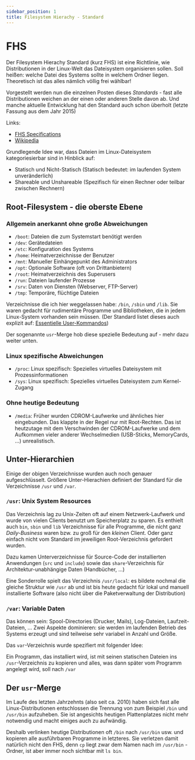 ```yaml
---
sidebar_position: 1
title: Filesystem Hierachy - Standard
---
```


# FHS

Der Filesystem Hierachy Standard (kurz FHS) ist eine Richtlinie, wie Distributionen in der
Linux-Welt das Dateisystem organisieren sollen. Soll heißen: welche Datei des Systems sollte
in welchem Ordner liegen. Theoretisch ist das alles nämlich völlig frei wählbar!

Vorgestellt werden nun die einzelnen Posten dieses *Standards* - fast alle Distributionen
weichen an der einen oder anderen Stelle davon ab. Und manche aktuelle Entwicklung hat
den Standard auch schon überholt (letzte Fassung aus dem Jahr 2015)

Links:

- [FHS Specifications](https://refspecs.linuxfoundation.org/fhs)
- [Wikipedia](https://de.wikipedia.org/wiki/Filesystem_Hierarchy_Standard)

Grundlegende Idee war, dass Dateien im Linux-Dateisystem kategoriesierbar sind in Hinblick
auf:

- Statisch und Nicht-Statisch (Statisch bedeutet: im laufenden System unveränderlich)
- Shareable und Unshareable (Spezifisch für einen Rechner oder teilbar zwischen Rechnern)

## Root-Filesystem - die oberste Ebene

### Allgemein anerkannt ohne große Abweichungen

- `/boot`: Dateien die zum Systemstart benötigt werden
- `/dev`: Gerätedateien
- `/etc`: Konfiguration des Systems
- `/home`: Heimatverzeichnisse der Benutzer
- `/mnt`: Manueller Einhängepunkt des Administrators
- `/opt`: Optionale Software (oft von Drittanbietern)
- `/root`: Heimatverzeichnis des Superusers
- `/run`: Dateien laufender Prozesse
- `/srv`: Daten von Diensten (Webserver, FTP-Server)
- `/tmp`: Temporäre, flüchtige Dateien

Verzeichnisse die ich hier weggelassen habe: `/bin`, `/sbin` und `/lib`. Sie waren
gedacht für rudimentäre Programme und Bibliotheken, die in jedem Linux-System vorhanden sein
müssen. (Der Standard listet dieses auch explizit auf: [Essentielle User-Kommandos](https://refspecs.linuxfoundation.org/FHS_3.0/fhs-3.0.html#binEssentialUserCommandBinaries))

Der sogenannte `usr`-Merge hob diese spezielle Bedeutung auf - mehr dazu weiter unten.

### Linux spezifische Abweichungen

- `/proc`: Linux spezifisch: Spezielles virtuelles Dateisystem mit Prozessinformationen
- `/sys`: Linux spezifisch: Spezielles virtuelles Dateisystem zum Kernel-Zugang

### Ohne heutige Bedeutung

- `/media`: Früher wurden CDROM-Laufwerke und ähnliches hier eingebunden. Das klappte in
der Regel nur mit Root-Rechten. Das ist heutzutage mit dem Verschwinden der CDROM-Laufwerke
und dem Aufkommen vieler anderer Wechselmedien (USB-Sticks, MemoryCards, ...) unrealistisch.

## Unter-Hierarchien

Einige der obigen Verzeichnisse wurden auch noch genauer aufgeschlüsselt. Größere
Unter-Hierachien definiert der Standard für die Verzeichnisse `/usr` und `/var`.

### `/usr`: Unix System Resources

Das Verzeichnis lag zu Unix-Zeiten oft auf einem Netzwerk-Laufwerk und wurde von vielen
Clients benutzt um Speicherplatz zu sparen. Es enthielt auch `bin`, `sbin` und `lib` 
Verzeichnisse für alle Programme, die nicht ganz *Daily-Business* waren bzw. zu groß für
den *kleinen* Client. Oder ganz einfach nicht vom Standard im jeweiligen Root-Verzeichnis
gefordert wurden.

Dazu kamen Unterverzeichnisse für Source-Code der installierten Anwendungen (`src` und 
`include`) sowie das `share`-Verzeichnis für Architektur-unabhängige Daten (Handbücher, ...)

Eine Sonderrolle spielt das Verzeichnis `/usr/local`: es bildete nochmal die gleiche
Struktur wie `/usr` ab und ist bis heute gedacht für lokal und manuell installierte 
Software (also nicht über die Paketverwaltung der Distribution)

### `/var`: Variable Daten

Das können sein: Spool-Directories (Drucker, Mails), Log-Dateien, Laufzeit-Dateien, ...
Zwei Aspekte dominieren: sie werden im laufenden Betrieb des Systems erzeugt und sind
teilweise sehr variabel in Anzahl und Größe.

Das `var`-Verzeichnis wurde spezifiert mit folgender Idee:

Ein Programm, das installiert wird, ist mit seinen statischen Dateien ins `/usr`-Verzeichnis
zu kopieren und alles, was dann später vom Programm angelegt wird, soll nach `/var`

## Der `usr`-Merge

Im Laufe des letzten Jahrzehnts (also seit ca. 2010) haben sich fast alle Linux-Distributionen
entschlossen die Trennung von zum Beispiel `/bin` und `/usr/bin` aufzuheben. Sie ist
angesichts heutigen Plattenplatzes nicht mehr notwendig und macht einiges auch zu aufwändig.

Deshalb verlinken heutige Distributionen oft `/bin` nach `/usr/bin` usw. und kopieren alle
ausführbaren Programme in letzteres. Sie verletzen damit natürlich nicht den FHS, denn
`cp` liegt zwar dem Namen nach im `/usr/bin` - Ordner, ist aber immer noch sichtbar mit
`ls bin`.




